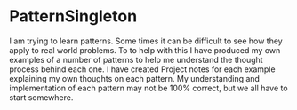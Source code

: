 # PatternSingleton
I am trying to learn patterns. Some times it can be difficult to see how they apply to real world problems.
To to help with this I have produced my own examples of a number of patterns to help me understand the thought process behind each one. 
I have created Project notes for each example explaining my own thoughts on each pattern.
My understanding and implementation of each pattern may not be 100% correct, but we all have to start somewhere.
